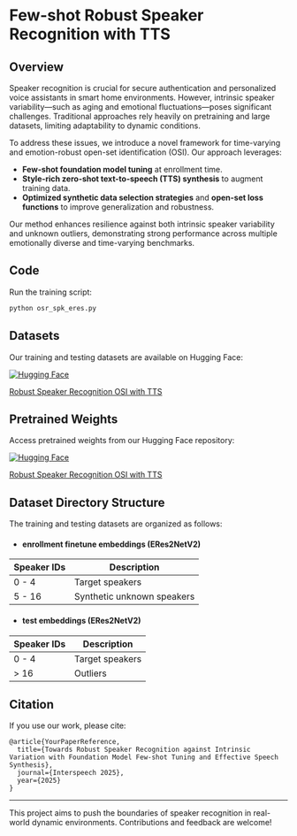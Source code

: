# Few-shot Robust Speaker Recognition with TTS

## Overview

Speaker recognition is crucial for secure authentication and personalized voice assistants in smart home environments. However, intrinsic speaker variability—such as aging and emotional fluctuations—poses significant challenges. Traditional approaches rely heavily on pretraining and large datasets, limiting adaptability to dynamic conditions.

To address these issues, we introduce a novel framework for time-varying and emotion-robust open-set identification (OSI). Our approach leverages:

- **Few-shot foundation model tuning** at enrollment time.
- **Style-rich zero-shot text-to-speech (TTS) synthesis** to augment training data.
- **Optimized synthetic data selection strategies** and **open-set loss functions** to improve generalization and robustness.

Our method enhances resilience against both intrinsic speaker variability and unknown outliers, demonstrating strong performance across multiple emotionally diverse and time-varying benchmarks.

## Code

Run the training script:

```bash
python osr_spk_eres.py
```

## Datasets

Our training and testing datasets are available on Hugging Face:

[![Hugging Face](https://huggingface.co/front/assets/huggingface_logo-noborder.svg)](https://huggingface.co/datasets/zhiyongchen/robust_speaker_recognition_OSI_with_TTS)

[Robust Speaker Recognition OSI with TTS](https://huggingface.co/datasets/zhiyongchen/robust_speaker_recognition_OSI_with_TTS)

## Pretrained Weights

Access pretrained weights from our Hugging Face repository:

[![Hugging Face](https://huggingface.co/front/assets/huggingface_logo-noborder.svg)](https://huggingface.co/datasets/zhiyongchen/robust_speaker_recognition_OSI_with_TTS)

[Robust Speaker Recognition OSI with TTS](https://huggingface.co/datasets/zhiyongchen/robust_speaker_recognition_OSI_with_TTS)

## Dataset Directory Structure

The training and testing datasets are organized as follows:

- #### enrollment finetune embeddings (ERes2NetV2)

| Speaker IDs | Description                |
|-------------|----------------------------|
| 0 - 4       | Target speakers            |
| 5 - 16      | Synthetic unknown speakers |

- #### test embeddings (ERes2NetV2)

| Speaker IDs | Description       |
|-------------|-------------------|
| 0 - 4       | Target speakers   |
| > 16        | Outliers          |



## Citation

If you use our work, please cite:

```
@article{YourPaperReference,
  title={Towards Robust Speaker Recognition against Intrinsic Variation with Foundation Model Few-shot Tuning and Effective Speech Synthesis},
  journal={Interspeech 2025},
  year={2025}
}
```

---

This project aims to push the boundaries of speaker recognition in real-world dynamic environments. Contributions and feedback are welcome!
